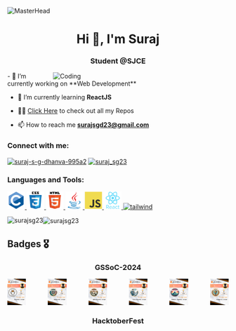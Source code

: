 ![MasterHead](https://user-images.githubusercontent.com/90236635/232446433-d5540fa2-fe28-4bb8-b929-cdb51fe61336.gif)
<h1 align="center">Hi 👋, I'm Suraj</h1>
<h3 align="center">Student @SJCE</h3>
<img align="right" alt="Coding" width="400" src="https://user-images.githubusercontent.com/74038190/219923823-bf1ce878-c6b8-4faa-be07-93e6b1006521.gif">
- 🔭 I’m currently working on **Web Development**

- 🌱 I’m currently learning **ReactJS**

- 👨‍💻 [Click Here](https://github.com/SurajSG23?tab=repositories) to check out all my Repos

- 📫 How to reach me **surajsgd23@gmail.com**

<h3 align="left">Connect with me:</h3>
<p align="left">
<a href="https://www.linkedin.com/in/suraj-s-g-dhanva-995a23298/" target="blank"><img align="center" src="https://raw.githubusercontent.com/rahuldkjain/github-profile-readme-generator/master/src/images/icons/Social/linked-in-alt.svg" alt="suraj-s-g-dhanva-995a2" height="30" width="40" /></a>
<a href="https://instagram.com/suraj_sg23" target="blank"><img align="center" src="https://raw.githubusercontent.com/rahuldkjain/github-profile-readme-generator/master/src/images/icons/Social/instagram.svg" alt="suraj_sg23" height="30" width="40" /></a>
</p>

<h3 align="left">Languages and Tools:</h3>
<p align="left"> <a href="https://www.cprogramming.com/" target="_blank" rel="noreferrer"> <img src="https://raw.githubusercontent.com/devicons/devicon/master/icons/c/c-original.svg" alt="c" width="40" height="40"/> </a> <a href="https://www.w3schools.com/css/" target="_blank" rel="noreferrer"> <img src="https://raw.githubusercontent.com/devicons/devicon/master/icons/css3/css3-original-wordmark.svg" alt="css3" width="40" height="40"/> </a> <a href="https://www.w3.org/html/" target="_blank" rel="noreferrer"> <img src="https://raw.githubusercontent.com/devicons/devicon/master/icons/html5/html5-original-wordmark.svg" alt="html5" width="40" height="40"/> </a> <a href="https://www.java.com" target="_blank" rel="noreferrer"> <img src="https://raw.githubusercontent.com/devicons/devicon/master/icons/java/java-original.svg" alt="java" width="40" height="40"/> </a> <a href="https://developer.mozilla.org/en-US/docs/Web/JavaScript" target="_blank" rel="noreferrer"> <img src="https://raw.githubusercontent.com/devicons/devicon/master/icons/javascript/javascript-original.svg" alt="javascript" width="40" height="40"/> </a> <a href="https://reactjs.org/" target="_blank" rel="noreferrer"> <img src="https://raw.githubusercontent.com/devicons/devicon/master/icons/react/react-original-wordmark.svg" alt="react" width="40" height="40"/> </a><a href="https://tailwindcss.com/" target="_blank" rel="noreferrer"> <img src="https://www.vectorlogo.zone/logos/tailwindcss/tailwindcss-icon.svg" alt="tailwind" width="40" height="40"/> </a> </p>


<p><img align="left" src="https://github-readme-stats.vercel.app/api/top-langs?username=surajsg23&show_icons=true&locale=en&layout=compact" alt="surajsg23" /></p>

<p><img align="center" src="https://github-readme-streak-stats.herokuapp.com/?user=surajsg23&" alt="surajsg23" /></p>

<h2 align="left">Badges 🎖️</h2>
<h3 align="center">GSSoC-2024</h3>

<div style='display:flex; align-items:center; gap: 50px;' align='center'>
  <a href="https://gssoc.girlscript.tech/contributorAnalytics" target="_blank" rel="noreferrer"> <img src="https://github.com/SurajSG23/SurajSG23/raw/main/Badges/gssoc/postman-gssoc.png" alt="gssoc" width="120px"/> </a>
 <a href="https://gssoc.girlscript.tech/contributorAnalytics" target="_blank" rel="noreferrer"> <img src="https://github.com/SurajSG23/SurajSG23/blob/main/Badges/gssoc/explorer-new.png" alt="gssoc" width="120px"/> </a>
 <a href="https://gssoc.girlscript.tech/contributorAnalytics" target="_blank" rel="noreferrer"> <img src="https://github.com/SurajSG23/SurajSG23/raw/main/Badges/gssoc/adventurer.png" alt="gssoc" width="120px"/> </a>
 <a href="https://gssoc.girlscript.tech/contributorAnalytics" target="_blank" rel="noreferrer"> <img src="https://github.com/SurajSG23/SurajSG23/raw/main/Badges/gssoc/trailblazer.png" alt="gssoc" width="120px"/> </a>
 <a href="https://gssoc.girlscript.tech/contributorAnalytics" target="_blank" rel="noreferrer"> <img src="https://github.com/SurajSG23/SurajSG23/raw/main/Badges/gssoc/summit-seeker.png" alt="gssoc" width="120px"/> </a>
 <a href="https://gssoc.girlscript.tech/contributorAnalytics" target="_blank" rel="noreferrer"> <img src="https://github.com/SurajSG23/SurajSG23/blob/main/Badges/gssoc/champion.png" alt="gssoc" width="120px"/> </a>
</div>

<h3 align="center">HacktoberFest</h3>
<div style='display:flex; align-items:center; gap: 50px;' align='center'>

</div>


